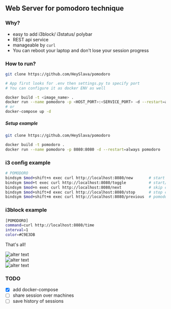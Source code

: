## Web Server for pomodoro technique

### Why?
- easy to add i3block/ i3status/ polybar
- REST api service
- manageable by `curl`
- You can reboot your laptop and don't lose your session progress


### How to run?
```bash
git clone https://github.com/HeySlava/pomodoro

# App first looks for .env then settings.py to specify port
# You can configure it as docker ENV as well

docker build -t <image_name> .
docker run --name pomodoro -p <HOST_PORT>:<SERVICE_PORT> -d --restart=always <image_name>
# or
docker-compose up -d
```

##### Setup example
```bash
git clone https://github.com/HeySlava/pomodoro

docker build -t pomodoro .
docker run --name pomodoro -p 8080:8080 -d --restart=always pomodoro
```

### i3 config example
```bash
# POMODORO
bindsym $mod+shift+n exec curl http://localhost:8080/new       # start new session
bindsym $mod+t exec curl http://localhost:8080/toggle          # start/stop
bindsym $mod+n exec curl http://localhost:8080/next            # skip current step
bindsym $mod+shift+d exec curl http://localhost:8080/stop      # stop current session
bindsym $mod+shift+m exec curl http://localhost:8080/previous  # pomodoro number - 1
```


### i3block example
```bash
[POMODORO]
command=curl http://localhost:8080/time
interval=1
color=#C9E3DB
```

That's all!

![alter text](https://kapitonov.tech/img/f00e57e9271e3a0.png)  
![alter text](https://kapitonov.tech/img/dd31562c824ff6f.png)  
![alter text](https://kapitonov.tech/img/8aebe326e28331a.png)  


### TODO
- [x] add docker-compose
- [ ] share session over machines
- [ ] save history of sessions

